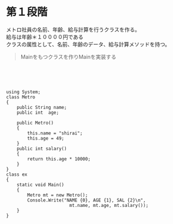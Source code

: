 # 第１段階

メトロ社員の名前、年齢、給与計算を行うクラスを作る。  
給与は年齢＊１００００円である  
クラスの属性として、名前、年齢のデータ、給与計算メソッドを持つ。  
    
> Mainをもつクラスを作りMainを実装する
<br>
<br>
<br>

```
using System;
class Metro
{
    public String name;
    public int  age;

    public Metro()
    {
        this.name = "shirai";
        this.age = 49;
    }
    public int salary()
    {
        return this.age * 10000;
    }
}
class ex
{
    static void Main()
    {
        Metro mt = new Metro();
        Console.Write("NAME {0}, AGE {1}, SAL {2}\n",
                        mt.name, mt.age, mt.salary());
    }
}

```
